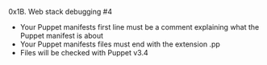 0x1B. Web stack debugging #4

- Your Puppet manifests first line must be a comment explaining what the Puppet manifest is about
- Your Puppet manifests files must end with the extension .pp
- Files will be checked with Puppet v3.4
